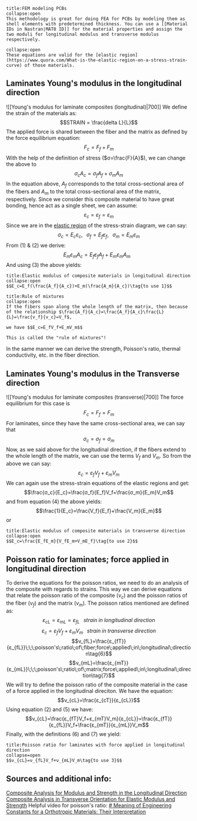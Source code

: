 ```ad-hint
title:FEM modeling PCBs
collapse:open
This methodology is great for doing FEA for PCBs by modeling them as shell elements with predetermined thickness. You can use a [[Material IDs in Nastran|MAT8 ID]] for the material properties and assign the two moduli for longitudinal modulus and transverse modulus respectively.
```

```ad-note
collapse:open
These equations are valid for the [elastic region](https://www.quora.com/What-is-the-elastic-region-on-a-stress-strain-curve) of those materials.
```


## Laminates Young's modulus in the longitudinal direction
![[Young's modulus for laminate composites (longitudinal)|700]]
We define the strain of the materials as: $$STRAIN = \frac{delta L}{L}$$
The applied force is shared between the fiber and the matrix as defined by the force equilibrium equation: $$ F_c=F_f+F_m$$
With the help of the definition of stress ($σ=\frac{F}{A}$), we can change the above to $$σ_cA_c=σ_fA_f+σ_mA_m\tag{1}$$
In the equation above, $A_f$ corresponds to the total cross-sectional area of the fibers and $A_m$ to the total cross-sectional area of the matrix, respectively.
Since we consider this composite material to have great bonding, hence act as a single sheet, we can assume: $$ε_c=ε_f=ε_m\tag{2}$$
Since we are in the [elastic region](https://www.quora.com/What-is-the-elastic-region-on-a-stress-strain-curve) of the stress-strain diagram, we can say: $$σ_c=E_cε_c,\;\;\;σ_f=E_fε_f,\;\;\;σ_m=E_mε_m \tag{3}$$
From (1) & (2) we derive:
$$E_mε_mA_c=E_fε_fA_f+E_mε_mA_m\;\;\;$$
And using (3) the above yields:
```ad-important
title:Elastic modulus of composite materials in longitudinal direction
collapse:open
$$E_c=E_f(\frac{A_f}{A_c})+E_m(\frac{A_m}{A_c})\tag{to use 1}$$
```

```ad-info
title:Rule of mixtures
collapse:open
If the fibers span along the whole length of the matrix, then because of the relationship $\frac{A_f}{A_c}=\frac{A_f}{A_c}\frac{L}{L}=\frac{v_f}{v_c}=V_f$,

we have $$E_c=E_fV_f+E_mV_m$$

This is called the "rule of mixtures"!
```

In the same manner we can derive the strength, Poisson's ratio, thermal conductivity, etc. in the fiber direction.


## Laminates Young's modulus in the Transverse direction
![[Young's modulus for laminate composites (transverse)|700]]
The force equilibrium for this case is $$F_c=F_f=F_m$$
For laminates, since they have the same cross-sectional area, we can say that $$σ_c=σ_f=σ_m\tag{4}$$
Now, as we said above for the longitudinal direction, if the fibers extend to the whole length of the matrix, we can use the terms $V_f$ and $V_m$. So from the above we can say: $$ε_c=ε_fV_f+ε_mV_m\tag{5}$$
We can again use the stress-strain equations of the elastic regions and get: $$\frac{σ_c}{E_c}=\frac{σ_f}{E_f}V_f+\frac{σ_m}{E_m}V_m$$
and from equation (4) the above yields: $$\frac{1}{E_c}=\frac{V_f}{E_f}+\frac{V_m}{E_m}$$
or
```ad-important
title:Elastic modulus of composite materials in transverse direction
collapse:open
$$E_c=\frac{E_fE_m}{V_fE_m+V_mE_f}\tag{to use 2}$$
```


## Poisson ratio for laminates; force applied in longitudinal direction

To derive the equations for the poisson ratios, we need to do an analysis of the composite with regards to strains. This way we can derive equations that relate the poisson ratio of the composite  ($ν_c$) and the poisson ratios of the fiber ($ν_f$) and the matrix ($ν_m$). The poisson ratios mentioned are defined as:
$$ε_{cL}=ε_{mL}=ε_{fL}\;\;\;strain\;in\;longitudinal\;direction\tag{2}$$
$$ε_c=ε_fV_f+ε_mV_m\;\;\; strain\; in \; transverse\; direction\tag{5}$$
$$ν_{fL}=\frac{ε_{fT}}{ε_{fL}}\;\;\;poisson's\;ratio\;of\;fiber;force\;applied\;in\;longitudinal\;direction\tag{6}$$
$$ν_{mL}=\frac{ε_{mT}}{ε_{mL}}\;\;\;poisson's\;ratio\;of\;matrix;force\;applied\;in\;longitudinal\;direction\tag{7}$$
We will try to define the poisson ratio of the composite material in the case of a force applied in the longitudinal direciton. We have the equation:
$$ν_{cL}=\frac{ε_{cT}}{ε_{cL}}$$
Using equation (2) and (5) we have:
$$ν_{cL}=\frac{ε_{fT}V_f+ε_{mT}V_m}{ε_{cL}}=\frac{ε_{fT}}{ε_{fL}}V_f+\frac{ε_{mT}}{ε_{mL}}V_m$$
Finally, with the definitions (6) and (7) we yield:
```ad-important
title:Poisson ratio for laminates with force applied in longitudinal direction
collapse=open
$$ν_{cL}=ν_{fL}V_f+ν_{mL}V_m\tag{to use 3}$$
```


## Sources and additional info:
[Composite Analysis for Modulus and Strength in the Longitudinal Direction](https://www.youtube.com/watch?v=WhcBM568TlM)
[Composite Analysis in Transverse Orientation for Elastic Modulus and Strength](https://www.youtube.com/watch?v=HG-grOpfpkA)
Helpful video for poisson's ratio:
[# Meaning of Engineering Constants for a Orthotropic Materials: Their Interpretation](https://www.youtube.com/watch?v=GVWThYQpWOM)